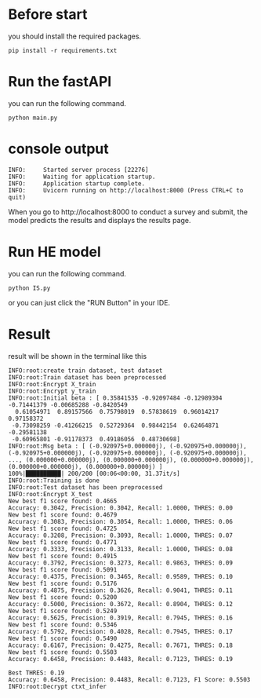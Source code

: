 # Before start
you should install the required packages.

`pip install -r requirements.txt`

# Run the fastAPI
you can run the following command.

`python main.py`

# console output
```shell
INFO:     Started server process [22276]
INFO:     Waiting for application startup.
INFO:     Application startup complete.
INFO:     Uvicorn running on http://localhost:8000 (Press CTRL+C to quit)
```
When you go to http://localhost:8000 to conduct a survey and submit, the model predicts the results and displays the results page.


# Run HE model
you can run the following command.

`python IS.py`

or you can just click the "RUN Button" in your IDE.

# Result
result will be shown in the terminal like this
```shell
INFO:root:create train dataset, test dataset
INFO:root:Train dataset has been preprocessed
INFO:root:Encrypt X_train
INFO:root:Encrypt y_train
INFO:root:Initial beta : [ 0.35841535 -0.92097484 -0.12989304 -0.71441379 -0.00685288 -0.8420549
  0.61054971  0.89157566  0.75798019  0.57838619  0.96014217  0.97158372
 -0.73098259 -0.41266215  0.52729364  0.98442154  0.62464871 -0.29581138
 -0.60965801 -0.91178373  0.49186056  0.48730698]
INFO:root:Msg beta : [ (-0.920975+0.000000j), (-0.920975+0.000000j), (-0.920975+0.000000j), (-0.920975+0.000000j), (-0.920975+0.000000j), ..., (0.000000+0.000000j), (0.000000+0.000000j), (0.000000+0.000000j), (0.000000+0.000000j), (0.000000+0.000000j) ]
100%|██████████| 200/200 [00:06<00:00, 31.37it/s]
INFO:root:Training is done
INFO:root:Test dataset has been preprocessed
INFO:root:Encrypt X_test
New best f1 score found: 0.4665
Accuracy: 0.3042, Precision: 0.3042, Recall: 1.0000, THRES: 0.00
New best f1 score found: 0.4679
Accuracy: 0.3083, Precision: 0.3054, Recall: 1.0000, THRES: 0.06
New best f1 score found: 0.4725
Accuracy: 0.3208, Precision: 0.3093, Recall: 1.0000, THRES: 0.07
New best f1 score found: 0.4771
Accuracy: 0.3333, Precision: 0.3133, Recall: 1.0000, THRES: 0.08
New best f1 score found: 0.4915
Accuracy: 0.3792, Precision: 0.3273, Recall: 0.9863, THRES: 0.09
New best f1 score found: 0.5091
Accuracy: 0.4375, Precision: 0.3465, Recall: 0.9589, THRES: 0.10
New best f1 score found: 0.5176
Accuracy: 0.4875, Precision: 0.3626, Recall: 0.9041, THRES: 0.11
New best f1 score found: 0.5200
Accuracy: 0.5000, Precision: 0.3672, Recall: 0.8904, THRES: 0.12
New best f1 score found: 0.5249
Accuracy: 0.5625, Precision: 0.3919, Recall: 0.7945, THRES: 0.16
New best f1 score found: 0.5346
Accuracy: 0.5792, Precision: 0.4028, Recall: 0.7945, THRES: 0.17
New best f1 score found: 0.5490
Accuracy: 0.6167, Precision: 0.4275, Recall: 0.7671, THRES: 0.18
New best f1 score found: 0.5503
Accuracy: 0.6458, Precision: 0.4483, Recall: 0.7123, THRES: 0.19

Best THRES: 0.19
Accuracy: 0.6458, Precision: 0.4483, Recall: 0.7123, F1 Score: 0.5503
INFO:root:Decrypt ctxt_infer
```
